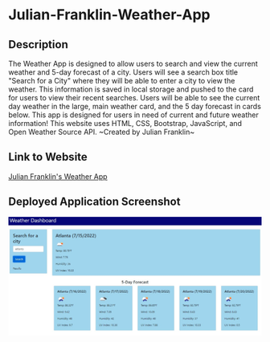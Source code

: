 # Julian-Franklin-Weather-App

## Description

The Weather App is designed to allow users to search and view the current weather and 5-day forecast of a city. Users will see a search box title "Search for a City" where they will be able to enter a city to view the weather. This information is saved in local storage and pushed to the card for users to view their recent searches. Users will be able to see the current day weather in the large, main weather card, and the 5 day forecast in cards below. This app is designed for users in need of current and future weather information! This website uses HTML, CSS, Bootstrap, JavaScript, and Open Weather Source API. ~Created by Julian Franklin~

## Link to Website

[Julian Franklin's Weather App](https://jfranklin12.github.io/Julian-Franklin-Weather-App/)

## Deployed Application Screenshot
![The deployed application screenshot](./assests/Homepage-Weather-App.jpg)
